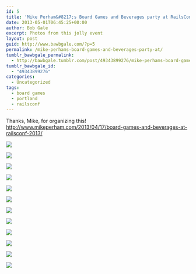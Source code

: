 ```yaml
---
id: 5
title: 'Mike Perham&#8217;s Board Games and Beverages party at RailsConf13'
date: 2013-05-01T06:45:25+00:00
author: Bob Gale
excerpt: Photos from this jolly event
layout: post
guid: http://www.bawbgale.com/?p=5
permalink: /mike-perhams-board-games-and-beverages-party-at/
tumblr_bawbgale_permalink:
  - http://bawbgale.tumblr.com/post/49343899276/mike-perhams-board-games-and-beverages-party-at
tumblr_bawbgale_id:
  - "49343899276"
categories:
  - Uncategorized
tags:
  - board games
  - portland
  - railsconf
---
```

Thanks, Mike, for organizing this! <http://www.mikeperham.com/2013/04/17/board-games-and-beverages-at-railsconf-2013/>

![](http://media.tumblr.com/92a62f8482ca2a5fa4703e48a7110a9a/tumblr_inline_mm3x6l5ztQ1qz4rgp.jpg) 

![](http://media.tumblr.com/b90c2d6a8483968c405631bcd022db62/tumblr_inline_mm3x6vHJLf1qz4rgp.jpg) 

![](http://media.tumblr.com/9a8e02d71a5f39733f05bd59dd3d1533/tumblr_inline_mm3x71krrt1qz4rgp.jpg) 

![](http://media.tumblr.com/7f274f4a6567d408faef7ec81fbf1b00/tumblr_inline_mm3x85aZcm1qz4rgp.jpg) 

![](http://media.tumblr.com/2d5c729be293a5577743baf78484cc37/tumblr_inline_mm3x8grgXB1qz4rgp.jpg) 

![](http://media.tumblr.com/28277bc3e673245fab8b2b71d0dbed94/tumblr_inline_mm3x8qvHSp1qz4rgp.jpg) 

![](http://media.tumblr.com/328321662c2a9f714c83588f051484e0/tumblr_inline_mm3x8yIic61qz4rgp.jpg) 

![](http://media.tumblr.com/af8eec3ececb329015263b9d6f26278d/tumblr_inline_mm3x9dC57T1qz4rgp.jpg) 

![](http://media.tumblr.com/613c5d4321569a7dfdbc731e26f2538a/tumblr_inline_mm3x9oEj0f1qz4rgp.jpg) 

![](http://media.tumblr.com/0430a939e8b323d710277ad8c089d3d2/tumblr_inline_mm3x9u7tVw1qz4rgp.jpg) 

![](http://media.tumblr.com/8f2194b48971735182f8aa7593c56744/tumblr_inline_mm3x7v7wE51qz4rgp.jpg) 

![](http://media.tumblr.com/f73eeba1a81c6df883dea7bd06dcef17/tumblr_inline_mm3x7a0JXO1qz4rgp.jpg)